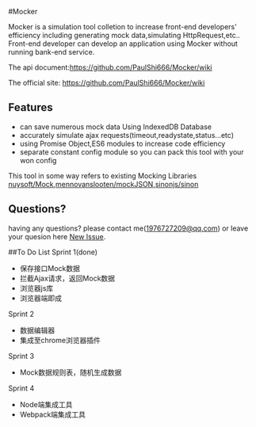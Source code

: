 #Mocker


Mocker is a simulation tool colletion to increase front-end developers' efficiency including generating mock data,simulating HttpRequest,etc..
Front-end developer can develop an application using Mocker without running bank-end service.

The api document:<https://github.com/PaulShi666/Mocker/wiki>

The official site: <https://github.com/PaulShi666/Mocker/wiki>

## Features

* can save numerous mock data Using IndexedDB Database
* accurately simulate ajax requests(timeout,readystate,status...etc)
* using Promise Object,ES6 modules to increase code efficiency
* separate constant config module so you can pack this tool with your won config

This tool in some way refers to existing Mocking Libraries [nuysoft/Mock](https://github.com/nuysoft/Mock/tree/refactoring),[mennovanslooten/mockJSON](https://github.com/mennovanslooten/mockJSON),[sinonjs/sinon](https://github.com/sinonjs/sinon)

## Questions?
having any questions? please contact me(1976727209@qq.com) or leave your quesion here [New Issue](https://github.com/PaulShi666/Mocker/issues/new).

##To Do List
Sprint 1(done)
* 保存接口Mock数据
* 拦截Ajax请求，返回Mock数据
* 浏览器js库
* 浏览器端即成

Sprint 2
* 数据编辑器
* 集成至chrome浏览器插件

Sprint 3
* Mock数据规则表，随机生成数据

Sprint 4
* Node端集成工具
* Webpack端集成工具